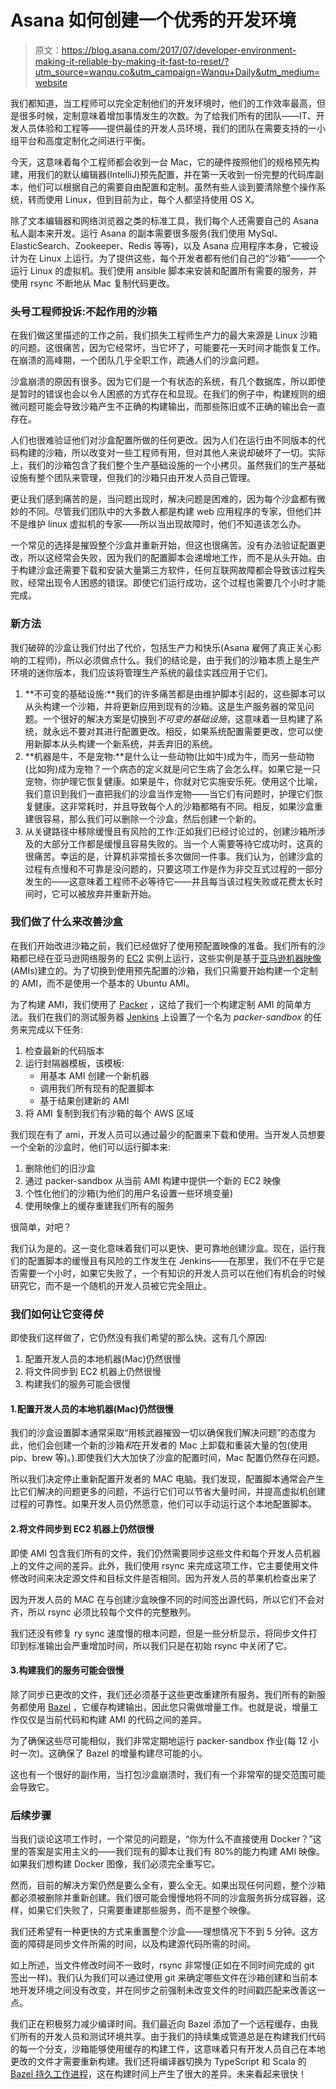 # Asana 如何创建一个优秀的开发环境

> 原文：<https://blog.asana.com/2017/07/developer-environment-making-it-reliable-by-making-it-fast-to-reset/?utm_source=wanqu.co&utm_campaign=Wanqu+Daily&utm_medium=website>

我们都知道，当工程师可以完全定制他们的开发环境时，他们的工作效率最高，但是很多时候，定制意味着增加事情发生的次数。为了给我们所有的团队——IT、开发人员体验和工程等——提供最佳的开发人员环境，我们的团队在需要支持的一小组平台和高度定制化之间进行平衡。

今天，这意味着每个工程师都会收到一台 Mac，它的硬件按照他们的规格预先构建，用我们的默认编辑器(IntelliJ)预先配置，并在第一天收到一份完整的代码库副本，他们可以根据自己的需要自由配置和定制。虽然有些人谈到要清除整个操作系统，转而使用 Linux，但到目前为止，每个人都坚持使用 OS X。

除了文本编辑器和网络浏览器之类的标准工具，我们每个人还需要自己的 Asana 私人副本来开发。运行 Asana 的副本需要很多服务(我们使用 MySql、ElasticSearch、Zookeeper、Redis 等等)，以及 Asana 应用程序本身，它被设计为在 Linux 上运行。为了提供这些，每个开发者都有他们自己的“沙箱”——一个运行 Linux 的虚拟机。我们使用 ansible 脚本来安装和配置所有需要的服务，并使用 rsync 不断地从 Mac 复制代码更改。

### 头号工程师投诉:不起作用的沙箱

在我们做这里描述的工作之前，我们损失工程师生产力的最大来源是 Linux 沙箱的问题。这很痛苦，因为它经常坏，当它坏了，可能要花一天时间才能恢复工作。在崩溃的高峰期，一个团队几乎全职工作，疏通人们的沙盒问题。

沙盒崩溃的原因有很多。因为它们是一个有状态的系统，有几个数据库，所以即使是暂时的错误也会以令人困惑的方式存在和显现。在我们的例子中，构建规则的细微问题可能会导致沙箱产生不正确的构建输出，而那些陈旧或不正确的输出会一直存在。

人们也很难验证他们对沙盒配置所做的任何更改。因为人们在运行由不同版本的代码构建的沙箱，所以改变对一些工程师有用，但对其他人来说却破坏了一切。实际上，我们的沙箱包含了我们整个生产基础设施的一个小拷贝。虽然我们的生产基础设施有整个团队来管理，但我们的沙箱只由开发人员自己管理。

更让我们感到痛苦的是，当问题出现时，解决问题是困难的，因为每个沙盒都有微妙的不同。尽管我们团队中的大多数人都是构建 web 应用程序的专家，但他们并不是维护 linux 虚拟机的专家——所以当出现故障时，他们不知道该怎么办。

一个常见的选择是摧毁整个沙盒并重新开始，但这也很痛苦。没有办法验证配置更改，所以这经常会失败，因为我们的配置脚本会递增地工作，而不是从头开始。由于构建沙盒还需要下载和安装大量第三方软件，任何互联网故障都会导致该过程失败，经常出现令人困惑的错误。即使它们运行成功，这个过程也需要几个小时才能完成。

### 新方法

我们破碎的沙盒让我们付出了代价，包括生产力和快乐(Asana 雇佣了真正关心影响的工程师)，所以必须做点什么。我们的结论是，由于我们的沙箱本质上是生产环境的迷你版本，我们应该将管理生产系统的最佳实践应用于它们。

1.  **不可变的基础设施:**我们的许多痛苦都是由维护脚本引起的，这些脚本可以从头构建一个沙箱，并将更新应用到现有的沙箱。这是生产服务器的常见问题。一个很好的解决方案是切换到*不可变的基础设施*，这意味着一旦构建了系统，就永远不要对其进行配置更改。相反，如果系统配置需要更改，您可以使用新脚本从头构建一个新系统，并丢弃旧的系统。
2.  **机器是牛，不是宠物:**是什么让一些动物(比如牛)成为牛，而另一些动物(比如狗)成为宠物？一个病态的定义就是问它生病了会怎么样。如果它是一只宠物，你护理它恢复健康。如果是牛，你就对它实施安乐死。使用这个比喻，我们意识到我们一直把我们的沙盒当作宠物——当它们有问题时，护理它们恢复健康。这非常耗时，并且导致每个人的沙箱都略有不同。相反，如果沙盒重建很容易，那么我们可以删除一个沙盒，然后创建一个新的。
3.  从关键路径中移除缓慢且有风险的工作:正如我们已经讨论过的，创建沙箱所涉及的大部分工作都是缓慢且容易失败的。当一个人需要等待它成功时，这真的很痛苦。幸运的是，计算机非常擅长多次做同一件事。我们认为，创建沙盒的过程有点慢和不可靠是没问题的，只要这项工作是作为非交互式过程的一部分发生的——这意味着工程师不必等待它——并且每当该过程失败或花费太长时间时，它可以被放弃并重新开始。

### 我们做了什么来改善沙盒

在我们开始改进沙箱之前，我们已经做好了使用预配置映像的准备。我们所有的沙箱都已经在亚马逊网络服务的 [EC2](https://aws.amazon.com/ec2/) 实例上运行，这些实例是基于[亚马逊机器映像](http://docs.aws.amazon.com/AWSEC2/latest/UserGuide/AMIs.html) (AMIs)建立的。为了切换到使用预先配置的沙箱，我们只需要开始构建一个定制的 AMI，而不是使用一个基本的 Ubuntu AMI。

为了构建 AMI，我们使用了 [Packer](https://www.packer.io/) ，这给了我们一个构建定制 AMI 的简单方法。我们在我们的测试服务器 [Jenkins](https://jenkins.io/) 上设置了一个名为 *packer-sandbox* 的任务来完成以下任务:

1.  检查最新的代码版本
2.  运行封隔器模板，该模板:
    *   用基本 AMI 创建一个新机器
    *   调用我们所有现有的配置脚本
    *   基于结果创建新的 AMI
3.  将 AMI 复制到我们有沙箱的每个 AWS 区域

我们现在有了 ami，开发人员可以通过最少的配置来下载和使用。当开发人员想要一个全新的沙盒时，他们可以运行脚本来:

1.  删除他们的旧沙盒
2.  通过 packer-sandbox 从当前 AMI 构建中提供一个新的 EC2 映像
3.  个性化他们的沙箱(为他们的用户名设置一些环境变量)
4.  使用映像上的缓存重建我们所有的服务

很简单，对吧？

我们认为是的。这一变化意味着我们可以更快、更可靠地创建沙盒。现在，运行我们的配置脚本的缓慢且有风险的工作发生在 Jenkins——在那里，我们不在乎它是否需要一个小时，如果它失败了，一个有知识的开发人员可以在他们有机会的时候研究它，而不是一个随机的开发人员被它完全阻止。

### 我们如何让它变得*快*

即使我们这样做了，它仍然没有我们希望的那么快。这有几个原因:

1.  配置开发人员的本地机器(Mac)仍然很慢
2.  将文件同步到 EC2 机器上仍然很慢
3.  构建我们的服务可能会很慢

#### 1.配置开发人员的本地机器(Mac)仍然很慢

我们的沙盒设置脚本通常采取“用核武器摧毁一切以确保我们解决问题”的态度为此，他们会创建一个新的沙箱*和*在开发者的 Mac 上卸载和重装大量的包(使用 pip、brew 等)。).即使我们大大加快了沙盒的配置时间，Mac 配置仍然存在问题。

所以我们决定停止重新配置开发者的 MAC 电脑。我们发现，配置脚本通常会产生比它们解决的问题更多的问题，不运行它们可以节省大量时间，并提高虚拟机创建过程的可靠性。如果开发人员仍然愿意，他们可以手动运行这个本地配置脚本。

#### 2.将文件同步到 EC2 机器上仍然很慢

即使 AMI 包含我们所有的文件，我们仍然需要同步这些文件和每个开发人员机器上的文件之间的差异。此外，我们使用 rsync 来完成这项工作，它主要使用文件修改时间来决定源文件和目标文件是否相同。因为开发人员的苹果机检查出来了

因为开发人员的 MAC 在与创建沙盒映像不同的时间签出源代码，所以它们不会对齐，所以 rsync 必须比较每个文件的完整散列。

我们还没有修复 ry sync 速度慢的根本问题，但是一些分析显示，将同步文件打印到标准输出会严重增加时间，所以我们只是在初始 rsync 中关闭了它。

#### 3.构建我们的服务可能会很慢

除了同步已更改的文件，我们还必须基于这些更改重建所有服务。我们所有的新服务都使用 [Bazel](https://bazel.build/) ，它缓存构建输出，因此您只需做增量工作。也就是说，增量工作仅仅是当前代码和构建 AMI 的代码之间的差异。

为了确保这些尽可能相似，我们非常定期地运行 packer-sandbox 作业(每 12 小时一次)。这确保了 Bazel 的增量构建尽可能的小。

这也有一个很好的副作用，当打包沙盒崩溃时，我们有一个非常窄的提交范围可能会导致它。

### 后续步骤

当我们谈论这项工作时，一个常见的问题是，“你为什么不直接使用 Docker？”这里的答案是实用主义的——我们现有的脚本让我们有 80%的能力构建 AMI 映像。如果我们想构建 Docker 图像，我们必须完全重写它。

然而，目前的解决方案仍然是要么全有，要么全无。如果出现任何问题，整个沙箱都必须被删除并重新创建。我们很可能会慢慢地将不同的沙盒服务拆分成容器，这样，如果它们失败了，只需要重建那些服务，而不是整个映像。

我们还希望有一种更快的方式来重置整个沙盒——理想情况下不到 5 分钟。这方面的障碍是同步文件所需的时间，以及构建源代码所需的时间。

如上所述，当文件修改时间不一致时，rsync 非常慢(正如在不同时间完成的 git 签出一样)。我们认为我们可以通过使用 git 来确定哪些文件在沙箱创建和当前本地开发环境之间没有改变，并在同步之前强制未改变文件的时间戳匹配来改善这一点。

我们正在积极努力减少编译时间。我们最近向 Bazel 添加了一个远程缓存，由我们所有的开发人员和测试环境共享。由于我们的持续集成管道总是在构建我们代码的每一个分支，沙箱能够使用缓存的构建工件，这意味着只有开发人员自己在本地更改的文件才需要重新构建。我们还将编译器切换为 TypeScript 和 Scala 的 [Bazel 持久工作进程](https://blog.bazel.build/2015/12/10/java-workers.html)，这在构建时间上产生了很大的差异。未来看起来很快！
